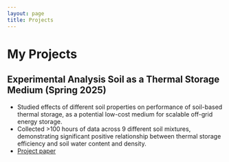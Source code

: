 ```yaml
---
layout: page
title: Projects
---
```


# My Projects

## Experimental Analysis Soil as a Thermal Storage Medium	(Spring 2025)
- Studied effects of different soil properties on performance of soil-based thermal storage, as a potential low-cost medium for scalable off-grid energy storage.
- Collected >100 hours of data across 9 different soil mixtures, demonstrating significant positive relationship between thermal storage efficiency and soil water content and density.
- [Project paper](assets/Shimandle_J_FinalPaper_2Column.pdf)


